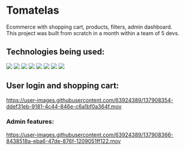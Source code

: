 # Tomatelas

Ecommerce with shopping cart, products, filters, admin dashboard.  
This project was built from scratch in a month within a team of 5 devs. 

## Technologies being used:

<img src="https://img.shields.io/badge/HTML5-E34F26?style=for-the-badge&logo=html5&logoColor=white" />  <img src="https://img.shields.io/badge/HTML5-E34F26?style=for-the-badge&logo=html5&logoColor=white" /> 
<img src="https://img.shields.io/badge/CSS3-1572B6?style=for-the-badge&logo=css3&logoColor=white" />  <img src="https://img.shields.io/badge/React-20232A?style=for-the-badge&logo=react&logoColor=61DAFB" /> <img src="https://img.shields.io/badge/Material--UI-0081CB?style=for-the-badge&logo=material-ui&logoColor=white" />
<img src="https://img.shields.io/badge/Redux-593D88?style=for-the-badge&logo=redux&logoColor=white" />  <img src="https://img.shields.io/badge/Node.js-339933?style=for-the-badge&logo=nodedotjs&logoColor=white" />  <img src="https://img.shields.io/badge/PostgreSQL-316192?style=for-the-badge&logo=postgresql&logoColor=white" />

## User login and shopping cart:

https://user-images.githubusercontent.com/63924389/137908354-ddef31eb-9181-4c44-846e-c6a1bf0a364f.mov

### Admin features:

https://user-images.githubusercontent.com/63924389/137908366-8438518a-eba6-47de-876f-1209051ff122.mov


